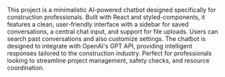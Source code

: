 This project is a minimalistic AI-powered chatbot designed specifically for construction professionals. 
Built with React and styled-components, it features a clean, user-friendly interface with a sidebar 
for saved conversations, a central chat input, and support for file uploads. Users can search past conversations and also
customize settings. The chatbot is designed to integrate with OpenAI's GPT API, providing intelligent responses tailored to the construction industry. 
Perfect for professionals looking to streamline project management, safety checks, and resource coordination.

